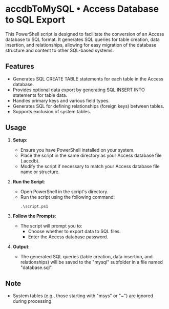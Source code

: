 # accdbToMySQL • Access Database to SQL Export

This PowerShell script is designed to facilitate the conversion of an Access database to SQL format.
It generates SQL queries for table creation, data insertion, and relationships, allowing for easy migration of the database structure and content to other SQL-based systems.

## Features

- Generates SQL CREATE TABLE statements for each table in the Access database.
- Provides optional data export by generating SQL INSERT INTO statements for table data.
- Handles primary keys and various field types.
- Generates SQL for defining relationships (foreign keys) between tables.
- Supports exclusion of system tables.

## Usage

1. **Setup**:

   - Ensure you have PowerShell installed on your system.
   - Place the script in the same directory as your Access database file (.accdb).
   - Modify the script if necessary to match your Access database file name or structure.

2. **Run the Script**:

   - Open PowerShell in the script's directory.
   - Run the script using the following command:
     ```
     .\script.ps1
     ```

3. **Follow the Prompts**:

   - The script will prompt you to:
     - Choose whether to export data to SQL files.
     - Enter the Access database password.

4. **Output**:
   - The generated SQL queries (table creation, data insertion, and relationships) will be saved to the "mysql" subfolder in a file named "database.sql".

## Note

- System tables (e.g., those starting with "msys" or "~") are ignored during processing.
